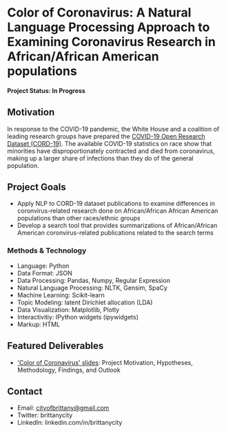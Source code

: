 # Color of Coronavirus: A Natural Language Processing Approach to Examining Coronavirus Research in African/African American populations

#### Project Status: In Progress

## Motivation 
In response to the COVID-19 pandemic, the White House and a coalition of leading research groups have prepared the [COVID-19 Open Research Dataset (CORD-19)](https://www.semanticscholar.org/cord19). The available COVID-19 statistics on race show that minorities have disproportionately contracted and died from coronavirus, making up a larger share of infections than they do of the general population. 

## Project Goals
* Apply NLP to CORD-19 dataset publications to examine differences in coronvirus-related research done on African/African African American populations than other races/ethnic groups
* Develop a search tool that provides summarizations of African/African American coronvirus-related publications related to the search terms

### Methods & Technology
* Language: Python
* Data Format: JSON
* Data Processing: Pandas, Numpy, Regular Expression
* Natural Language Processing: NLTK, Gensim, SpaCy
* Machine Learning: Scikit-learn
* Topic Modeling: latent Dirichlet allocation (LDA)
* Data Visualization: Matplotlib, Plotly
* Interactivitiy: IPython widgets (ipywidgets)
* Markup: HTML

## Featured Deliverables
* ['Color of Coronavirus' slides](https://docs.google.com/presentation/d/19UMcZlFU0Hg7gjGVdixKsMY8qCDvSPnBMp1V_U47TN4/edit?usp=sharing): Project Motivation, Hypotheses, Methodology, Findings, and Outlook

## Contact
* Email: cityofbrittany@gmail.com
* Twitter: brittanycity
* LinkedIn: linkedin.com/in/brittanycity

